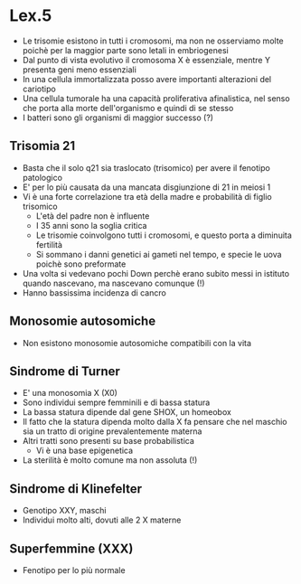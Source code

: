 # Lex.5
* Le trisomie esistono in tutti i cromosomi, ma non ne osserviamo molte poichè per la maggior parte sono letali in embriogenesi
* Dal punto di vista evolutivo il cromosoma X è essenziale, mentre Y presenta geni meno essenziali
* In una cellula immortalizzata posso avere importanti alterazioni del cariotipo
* Una cellula tumorale ha una capacità proliferativa afinalistica, nel senso che porta alla morte dell'organismo e quindi di se stesso
* I batteri sono gli organismi di maggior successo (?)

## Trisomia 21
* Basta che il solo q21 sia traslocato (trisomico) per avere il fenotipo patologico
* E' per lo più causata da una mancata disgiunzione di 21 in meiosi 1
* Vi è una forte correlazione tra età della madre e probabilità di figlio trisomico
	+ L'età del padre non è influente
	+ I 35 anni sono la soglia critica
	+ Le trisomie coinvolgono tutti i cromosomi, e questo porta a diminuita fertilità
	+ Si sommano i danni genetici ai gameti nel tempo, e specie le uova poichè sono preformate
* Una volta si vedevano pochi Down perchè erano subito messi in istituto quando nascevano, ma nascevano comunque (!)
* Hanno bassissima incidenza di cancro

## Monosomie autosomiche
* Non esistono monosomie autosomiche compatibili con la vita

## Sindrome di Turner
* E' una monosomia X (X0)
* Sono individui sempre femminili e di bassa statura
* La bassa statura dipende dal gene SHOX, un homeobox
* Il fatto che la statura dipenda molto dalla X fa pensare che nel maschio sia un tratto di origine prevalentemente materna
* Altri tratti sono presenti su base probabilistica
	+ Vi è una base epigenetica
* La sterilità è molto comune ma non assoluta (!)

## Sindrome di Klinefelter
* Genotipo XXY, maschi
* Individui molto alti, dovuti alle 2 X materne

## Superfemmine (XXX)
* Fenotipo per lo più normale
